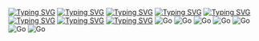 [![Typing SVG](https://readme-typing-svg.herokuapp.com?font=Nabla&size=27&pause=697&color=F7F7F7&background=896ED4&center=true&width=435&lines=Hello%2C+I'm+Daria!+%E2%99%A1(%C2%B4%EF%BD%A1%E2%80%A2+%E1%B5%95+%E2%80%A2%EF%BD%A1)+%E2%99%A1)](https://git.io/typing-svg)
[![Typing SVG](https://readme-typing-svg.herokuapp.com?font=Nabla&size=27&pause=697&color=F7F7F7&background=896ED4&center=true&width=435&lines=%E2%99%A1%E2%9D%A4%E2%99%A1%E2%9D%A4%E2%99%A1%E2%9D%A4%E2%99%A1%E2%9D%A4%E2%99%A1%E2%9D%A4%E2%99%A1%E2%9D%A4%E2%99%A1%E2%9D%A4%E2%99%A1%E2%9D%A4%E2%99%A1%E2%9D%A4%E2%99%A1)](https://git.io/typing-svg)
[![Typing SVG](https://readme-typing-svg.herokuapp.com?font=Nabla&size=27&pause=697&color=F7F7F7&background=896ED4&center=true&width=435&lines=%E2%99%A1%E2%9D%A4+Computer+science+student%2C++%E2%9D%A4%E2%99%A1)](https://git.io/typing-svg)
[![Typing SVG](https://readme-typing-svg.herokuapp.com?font=Nabla&size=27&pause=697&color=F7F7F7&background=896ED4&center=true&width=435&lines=%E2%99%A1%E2%9D%A4%E2%99%A1%E2%9D%A4%E2%99%A1%E2%9D%A4%E2%99%A1%E2%9D%A4%E2%99%A1%E2%9D%A4%E2%99%A1%E2%9D%A4%E2%99%A1%E2%9D%A4%E2%99%A1%E2%9D%A4%E2%99%A1%E2%9D%A4%E2%99%A1)](https://git.io/typing-svg)
[![Typing SVG](https://readme-typing-svg.herokuapp.com?font=Nabla&size=27&pause=697&color=F7F7F7&background=896ED4&center=true&width=435&lines=%E2%99%A1%E2%9D%A4+pharmacist+and+pet-mom+%E2%9D%A4%E2%99%A1)](https://git.io/typing-svg)
[![Typing SVG](https://readme-typing-svg.herokuapp.com?font=Nabla&size=27&pause=697&color=F7F7F7&background=896ED4&center=true&width=435&lines=%E2%99%A1%E2%9D%A4%E2%99%A1%E2%9D%A4%E2%99%A1%E2%9D%A4%E2%99%A1%E2%9D%A4%E2%99%A1%E2%9D%A4%E2%99%A1%E2%9D%A4%E2%99%A1%E2%9D%A4%E2%99%A1%E2%9D%A4%E2%99%A1%E2%9D%A4%E2%99%A1)](https://git.io/typing-svg)
[![Typing SVG](https://readme-typing-svg.herokuapp.com?font=Nabla&size=27&pause=697&color=F7F7F7&background=896ED4&center=true&width=435&lines=%E2%99%A1%E2%9D%A4+from+Saint-Petersburg+%E2%9D%A4%E2%99%A1)](https://git.io/typing-svg)
[![Typing SVG](https://readme-typing-svg.herokuapp.com?font=Nabla&size=27&pause=697&color=F7F7F7&background=896ED4&center=true&width=435&lines=%E2%99%A1%E2%9D%A4%E2%99%A1%E2%9D%A4%E2%99%A1%E2%9D%A4%E2%99%A1%E2%9D%A4%E2%99%A1%E2%9D%A4%E2%99%A1%E2%9D%A4%E2%99%A1%E2%9D%A4%E2%99%A1%E2%9D%A4%E2%99%A1%E2%9D%A4%E2%99%A1)](https://git.io/typing-svg)
![Go](https://img.shields.io/badge/go-%2300ADD8.svg?style=for-the-badge&logo=go&logoColor=white)
![Go](https://img.shields.io/badge/go-%2300ADD8.svg?style=for-the-badge&logo=go&logoColor=white)
![Go](https://img.shields.io/badge/go-%2300ADD8.svg?style=for-the-badge&logo=go&logoColor=white)
![Go](https://img.shields.io/badge/go-%2300ADD8.svg?style=for-the-badge&logo=go&logoColor=white)
![Go](https://img.shields.io/badge/go-%2300ADD8.svg?style=for-the-badge&logo=go&logoColor=white)
![Go](https://img.shields.io/badge/go-%2300ADD8.svg?style=for-the-badge&logo=go&logoColor=white)
![Go](https://img.shields.io/badge/go-%2300ADD8.svg?style=for-the-badge&logo=go&logoColor=white)
<!--
**kooqqa/kooqqa** is a ✨ _special_ ✨ repository because its `README.md` (this file) appears on your GitHub profile.

Here are some ideas to get you started:

- 🔭 I’m currently working on ...
- 🌱 I’m currently learning ...
- 👯 I’m looking to collaborate on ...
- 🤔 I’m looking for help with ...
- 💬 Ask me about ...
- 📫 How to reach me: ...
- 😄 Pronouns: ...
- ⚡ Fun fact: ...
-->
